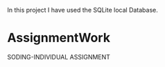 In this project I have used the SQLite local Database.

# AssignmentWork
SODING-INDIVIDUAL ASSIGNMENT 
